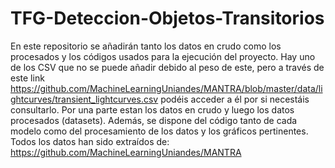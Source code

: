 # TFG-Deteccion-Objetos-Transitorios
En este repositorio se añadirán tanto los datos en crudo como los procesados y los códigos usados para la ejecución del proyecto.
Hay uno de los CSV que no se puede añadir debido al peso de este, pero a través de este link https://github.com/MachineLearningUniandes/MANTRA/blob/master/data/lightcurves/transient_lightcurves.csv podéis acceder a él por si necestáis consultarlo. Por una parte estan los datos en crudo y luego los datos procesados (datasets). Además, se dispone del código tanto de cada modelo como del procesamiento de los datos y los gráficos pertinentes.
Todos los datos han sido extraídos de: https://github.com/MachineLearningUniandes/MANTRA
